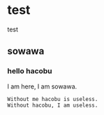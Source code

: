 test
====

test


## sowawa

### hello hacobu

I am here, I am sowawa.

```
Without me hacobu is useless. 
Without hacobu, I am useless.
```